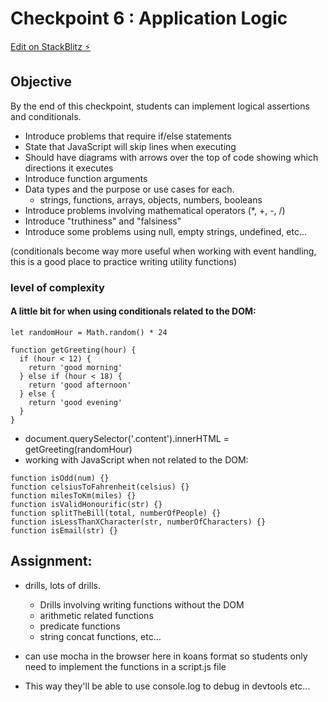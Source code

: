 # Checkpoint 6 : Application Logic

[Edit on StackBlitz ⚡️](https://stackblitz.com/edit/checkpoint-6)

## Objective 
By the end of this checkpoint, students can implement logical assertions and conditionals.

 - Introduce problems that require if/else statements
 - State that JavaScript will skip lines when executing
 - Should have diagrams with arrows over the top of code showing which directions it executes
 - Introduce function arguments
 - Data types and the purpose or use cases for each.
    - strings, functions, arrays, objects, numbers, booleans
 - Introduce problems involving mathematical operators (*, +, -, /)
 - Introduce "truthiness" and "falsiness"
 - Introduce some problems using null, empty strings, undefined, etc...

(conditionals become way more useful when working with event handling, this is a good place to practice writing utility functions)


### level of complexity
#### A little bit for when using conditionals related to the DOM:

```
let randomHour = Math.random() * 24

function getGreeting(hour) {
  if (hour < 12) {
    return 'good morning'
  } else if (hour < 18) {
    return 'good afternoon'
  } else {
    return 'good evening'
  }
}
```

 - document.querySelector('.content').innerHTML = getGreeting(randomHour)
 - working with JavaScript when not related to the DOM:

```
function isOdd(num) {}
function celsiusToFahrenheit(celsius) {}
function milesToKm(miles) {}
function isValidHonourific(str) {}
function splitTheBill(total, numberOfPeople) {}
function isLessThanXCharacter(str, numberOfCharacters) {}
function isEmail(str) {}
```

## Assignment:
 - drills, lots of drills.
   - Drills involving writing functions without the DOM
   - arithmetic related functions
   - predicate functions
   - string concat functions, etc...

 - can use mocha in the browser here in koans format so students only need to implement the functions in a script.js file
 - This way they'll be able to use console.log to debug in devtools etc...
